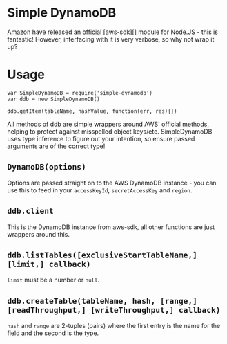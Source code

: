 Simple DynamoDB
===============

Amazon have released an official [aws-sdk][] module for Node.JS - this
is fantastic! However, interfacing with it is very verbose, so why not
wrap it up?

Usage
=====

```
var SimpleDynamoDB = require('simple-dynamodb')
var ddb = new SimpleDynamoDB()

ddb.getItem(tableName, hashValue, function(err, res){})
```

All methods of ddb are simple wrappers around AWS' official methods,
helping to protect against misspelled object keys/etc. SimpleDynamoDB
uses type inference to figure out your intention, so ensure passed
arguments are of the correct type!

`DynamoDB(options)`
-------------------

Options are passed straight on to the AWS DynamoDB instance - you can
use this to feed in your `accessKeyId`, `secretAccessKey` and `region`.

`ddb.client`
------------

This is the DynamoDB instance from aws-sdk, all other functions are
just wrappers around this.

`ddb.listTables([exclusiveStartTableName,] [limit,] callback)`
--------------------------------------------------------------

`limit` must be a number or `null`.

`ddb.createTable(tableName, hash, [range,] [readThroughput,] [writeThroughput,] callback)`
------------------------------------------------------------------------------------------

`hash` and `range` are 2-tuples (pairs) where the first entry is the
name for the field and the second is the type.
